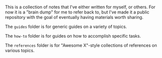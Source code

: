 This is a collection of notes that I've either written for myself, or others. 
For now it is a "brain dump" for me to refer back to, 
but I've made it a public repository 
with the goal of eventually having materials worth sharing.

The `guides` folder is for generic guides on a variety of topics.

The `how-to` folder is for guides on how to accomplish specific tasks.

The `references` folder is for "Awesome X"-style collections of references 
on various topics.
